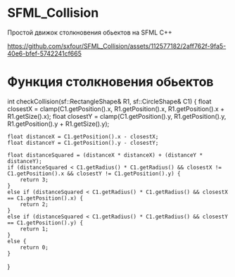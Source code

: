 # SFML_Collision
Простой движок столкновения обьектов на SFML C++

https://github.com/sxfour/SFML_Collision/assets/112577182/2aff762f-9fa5-40e6-bfef-5742241cf665


# Функция столкновения обьектов
int checkCollision(sf::RectangleShape& R1, sf::CircleShape& C1) {
    float closestX = clamp(C1.getPosition().x, R1.getPosition().x, R1.getPosition().x + R1.getSize().x);
    float closestY = clamp(C1.getPosition().y, R1.getPosition().y, R1.getPosition().y + R1.getSize().y);

    float distanceX = C1.getPosition().x - closestX;
    float distanceY = C1.getPosition().y - closestY;

    float distanceSquared = (distanceX * distanceX) + (distanceY * distanceY);
    if (distanceSquared < C1.getRadius() * C1.getRadius() && closestX != C1.getPosition().x && closestY != C1.getPosition().y) {
        return 3;
    }
    else if (distanceSquared < C1.getRadius() * C1.getRadius() && closestX == C1.getPosition().x) {
        return 2;
    }
    else if (distanceSquared < C1.getRadius() * C1.getRadius() && closestY == C1.getPosition().y) {
        return 1;
    }
    else {
        return 0;
    }
}
